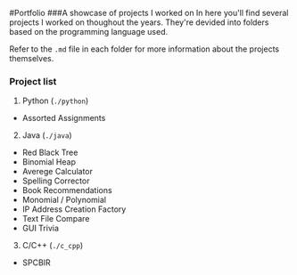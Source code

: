 #Portfolio
###A showcase of projects I worked on
In here you'll find several projects I worked on thoughout the years. They're devided into folders based on the programming language used.

Refer to the `.md` file in each folder for more information about the projects themselves.

### Project list
1. Python (`./python`)
 * Assorted Assignments
2. Java (`./java`)
 * Red Black Tree
 * Binomial Heap
 * Averege Calculator
 * Spelling Corrector
 * Book Recommendations
 * Monomial / Polynomial
 * IP Address Creation Factory
 * Text File Compare
 * GUI Trivia
3. C/C++ (`./c_cpp`)
  * SPCBIR
